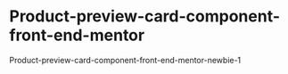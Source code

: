 # Product-preview-card-component-front-end-mentor
Product-preview-card-component-front-end-mentor-newbie-1
